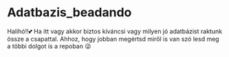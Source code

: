 # Adatbazis_beadando
Halihó!!💕
Ha itt vagy akkor biztos kíváncsi vagy milyen jó adatbázist raktunk össze a csapattal. Ahhoz, hogy jobban megértsd miről is van szó lesd meg a többi dolgot is a repoban 😜

